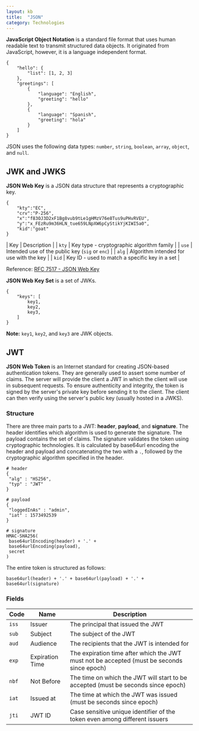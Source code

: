 ```yaml
---
layout: kb
title:  "JSON"
category: Technologies
---
```


**JavaScript Object Notation** is a standard file format that uses human
readable text to transmit structured data objects. It originated from
JavaScript, however, it is a language independent format.

```
{
    "hello": {
        "list": [1, 2, 3]
    },
    "greetings": [
        {
            "language": "English",
            "greeting": "hello"
        },
        {
            "language": "Spanish",
            "greeting": "hola"
        }
    ]
}
```

JSON uses the following data types: `number`, `string`, `boolean`,
`array`, `object`, and `null`.

## JWK and JWKS
**JSON Web Key** is a JSON data structure that represents a cryptographic key.

```
{
    "kty":"EC",
    "crv":"P-256",
    "x":"f83OJ3D2xF1Bg8vub9tLe1gHMzV76e8Tus9uPHvRVEU",
    "y":"x_FEzRu9m36HLN_tue659LNpXW6pCyStikYjKIWI5a0",
    "kid":"goat"
}
```

| Key | Description |
| `kty` | Key type - cryptographic algorithm family |
| `use` | Intended use of the public key (`sig` or `enc`) |
| `alg` | Algorithm intended for use with the key |
| `kid` | Key ID  - used to match a specific key in a set |

Reference: [RFC 7517 - JSON Web Key](https://tools.ietf.org/html/rfc7517)

**JSON Web Key Set** is a set of JWKs.

```
{
    "keys": [
        key1,
        key2,
        key3,
    ]
}
```

**Note:** `key1`, `key2`, and `key3` are JWK objects.

## JWT
**JSON Web Token** is an Internet standard for creating JSON-based
authentication tokens. They are generally used to assert some number
of claims.  The server will provide the client a JWT in which the
client will use in subsequent requests. To ensure authenticity and integrity,
the token is signed by the server's private key before sending it to the client.
The client can then verify using the server's public key (usually hosted in a JWKS).

### Structure
There are three main parts to a JWT: **header**, **payload**, and
**signature**. The header identifies which algorithm is used to
generate the signature. The payload contains the set of claims. The
signature validates the token using cryptographic technologies. It
is calculated by base64url encoding the header and payload and
concatenating the two with a `.`, followed by the cryptographic
algorithm specified in the header.

```
# header
{
 "alg" : "HS256",
 "typ" : "JWT"
}

# payload
{
 "loggedInAs" : "admin",
 "iat" : 1573492539
}

# signature
HMAC-SHA256(
 base64urlEncoding(header) + '.' +
 base64urlEncoding(payload),
 secret
)
```

The entire token is structured as follows:
```
base64url(header) + '.' + base64url(payload) + '.' + base64url(signature)
```

### Fields

| Code | Name | Description |
| ---- | ---- | ----------- |
| `iss` | Issuer | The principal that issued the JWT |
| `sub` | Subject | The subject of the JWT |
| `aud` | Audience | The recipients that the JWT is intended for |
| `exp` | Expiration Time | The expiration time after which the JWT must not be accepted (must be seconds since epoch) |
| `nbf` | Not Before | The time on which the JWT will start to be accepted (must be seconds since epoch) |
| `iat` | Issued at | The time at which the JWT was issued (must be seconds since epoch) |
| `jti` | JWT ID | Case sensitive unique identifier of the token even among different issuers |
